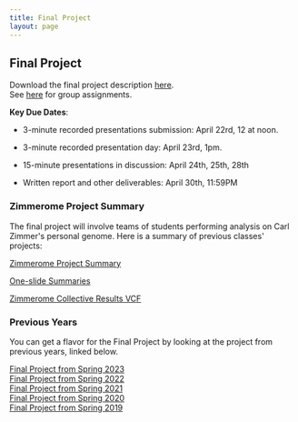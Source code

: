 ```yaml
---
title: Final Project
layout: page
---
```


## Final Project

Download the final project description [here](https://files.gersteinlab.org/public-docs/2025/03.24/cbb752b25_final_proj.pdf).  
See [here](https://docs.google.com/spreadsheets/d/1wB-rFmO7tmdIaTIUGZ46Q2xM62f0D4mLE17KUS0X1Js/edit?gid=1247568473#gid=1247568473) for group assignments.

**Key Due Dates**:

* 3-minute recorded presentations submission: April 22rd, 12 at noon. 

* 3-minute recorded presentation day: April 23rd, 1pm. 

* 15-minute presentations in discussion: April 24th, 25th, 28th

* Written report and other deliverables: April 30th, 11:59PM


### Zimmerome Project Summary
The final project will involve teams of students performing analysis on Carl Zimmer's personal genome. Here is a summary of previous classes' projects:

[Zimmerome Project Summary](https://lectures.gersteinlab.org/cbb752/zimmerone_projects_summary_2017-2023.pdf)

[One-slide Summaries](https://lectures.gersteinlab.org/cbb752/zimmerone_projects_summary_2017-2023.pptx)

[Zimmerome Collective Results VCF](https://lectures.gersteinlab.org/cbb752/2023.all.vcf.gz)

### Previous Years
You can get a flavor for the Final Project by looking at the project from previous years, linked below.

[Final Project from Spring 2023](https://cbb752b23.gersteinlab.org/final)  
[Final Project from Spring 2022](http://cbb752b22.gersteinlab.org/final)  
[Final Project from Spring 2021](http://cbb752b21.gersteinlab.org/final)  
[Final Project from Spring 2020](http://cbb752b20.gersteinlab.org/final)    
[Final Project from Spring 2019](http://cbb752b19.gersteinlab.org/final)
